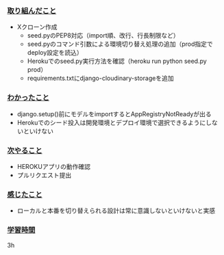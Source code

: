 ### <u>取り組んだこと</u>
- Xクローン作成
    - seed.pyのPEP8対応（import順、改行、行長制限など）
    - seed.pyのコマンド引数による環境切り替え処理の追加（prod指定でdeploy設定を読込）
    - Herokuでのseed.py実行方法を確認（heroku run python seed.py prod）
    - requirements.txtにdjango-cloudinary-storageを追加

### <u>わかったこと</u>
- django.setup()前にモデルをimportするとAppRegistryNotReadyが出る
- Herokuでのシード投入は開発環境とデプロイ環境で選択できるようにしないといけない

### <u>次やること</u>
- HEROKUアプリの動作確認
- プルリクエスト提出

### <u>感じたこと</u>
- ローカルと本番を切り替えられる設計は常に意識しないといけないと実感

### <u>学習時間</u>
3h
